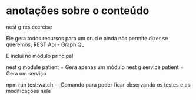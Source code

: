 # anotações sobre o conteúdo

nest g res exercise

Ele gera todos recursos para um crud e ainda nós permite dizer se queremos, REST Api - Graph QL

E inclui no módulo principal


nest g module patient = Gera apenas um módulo
nest g service patient = Gera um serviço

npm run test:watch -- Comando para poder ficar observando os testes e as modificações nele